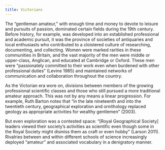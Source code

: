 ```yaml
---
title: Victorians
---
```


The “gentleman amateur,” with enough time and money to devote to leisure and pursuits of passion, dominated certain fields during the 19th century. Before history, for example, was developed into an established professional and academic pursuit, it was the province of societies of antiquaries and local enthusiasts who contributed to a cloistered culture of researching, documenting, and collecting. Women were marked rarities in these communities in Britain, and the vast majority of the men were middle or upper-class, Anglican, and educated at Cambridge or Oxford. These men were “passionately committed to their work even when burdened with other professional duties” (Levine 1985) and maintained networks of communication and collaboration throughout the country. 

As the Victorian era wore on, divisions between members of the growing professional scientific classes and those who still pursued a more traditional amateur approach. This was not by any means a linear progression. For example, Ruth Barton notes that “in the late nineteenth and into the twentieth century, geographical exploration and ornithology replaced geology as appropriate activities for wealthy gentlemen” (2003). 

But even exploration was a contested space: “[Royal Geographical Society] leaders viewed their society’s activities as scientific even though some in the Royal Society might dismiss them as craft or even hobby” (Larson 2011). Rivalries between and within different schools of science increasingly deployed “amateur” and associated vocabulary in a denigratory manner.